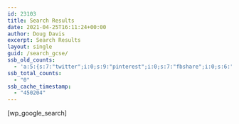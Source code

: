 ```yaml
---
id: 23103
title: Search Results
date: 2021-04-25T16:11:24+00:00
author: Doug Davis
excerpt: Search Results
layout: single
guid: /search_gcse/
ssb_old_counts:
  - 'a:5:{s:7:"twitter";i:0;s:9:"pinterest";i:0;s:7:"fbshare";i:0;s:6:"reddit";i:0;s:6:"tumblr";N;}'
ssb_total_counts:
  - "0"
ssb_cache_timestamp:
  - "450204"
---
```

[wp\_google\_search]
